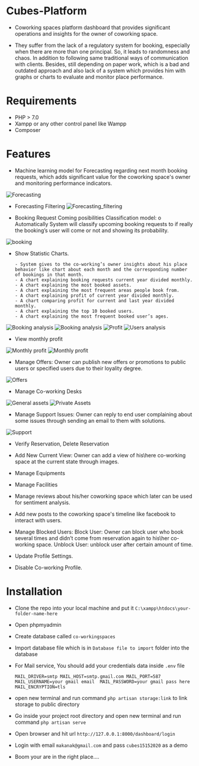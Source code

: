 # Cubes-Platform
- Coworking spaces platform dashboard that provides significant operations and insights for the owner of coworking space.

- They suffer from the lack of a regulatory system for booking, especially when there are more than one principal. So, it leads to randomness and chaos. In addition to following same traditional ways of communication with clients. Besides, still depending on paper work, which is a bad and outdated approach and also lack of a system which provides him with graphs or charts to evaluate and monitor place performance.

# Requirements
  
  - PHP > 7.0
  - Xampp or any other control panel like Wampp
  - Composer
  
# Features

  - Machine learning model for Forecasting regarding next month booking requests, which adds significant value for the coworking space's owner 
      and monitoring performance indicators.
  
  ![Forecasting](https://github.com/programmer2k18/Cubes-Platform/blob/master/public/cubes_plateform/forecasting.PNG)
  - Forecasting Filtering
  ![Forecasting_filtering](https://github.com/programmer2k18/Cubes-Platform/blob/master/public/cubes_plateform/forecasting2.PNG)
 
 
  - Booking Request Coming posibilities Classification model: o	Automatically System will classify upcoming booking requests to if really 
      the booking’s user will come or not and showing its probability.   
      
  ![booking](https://github.com/programmer2k18/Cubes-Platform/blob/master/public/cubes_plateform/upcomming.PNG)

  - Show Statistic Charts.
  
	    - System gives to the co-working’s owner insights about his place behavior like chart about each month and the corresponding number of bookings in that month.
	    - A chart explaining booking requests current year divided monthly.
	    - A chart explaining the most booked assets.
	    - A chart explaining the most frequent areas people book from.
	    - A chart explaining profit of current year divided monthly.
	    - A chart comparing profit for current and last year divided monthly.
	    - A chart explaining the top 10 booked users.
	    - A chart explaining the most frequent booked user’s ages.
        
   ![Booking analysis](https://github.com/programmer2k18/Cubes-Platform/blob/master/public/cubes_plateform/book_analytics.PNG)
   ![Booking analysis](https://github.com/programmer2k18/Cubes-Platform/blob/master/public/cubes_plateform/book_analytics2.PNG)
   ![Profit](https://github.com/programmer2k18/Cubes-Platform/blob/master/public/cubes_plateform/profit_analysis.PNG)
   ![Users analysis](https://github.com/programmer2k18/Cubes-Platform/blob/master/public/cubes_plateform/users_analytics.PNG)
 
  - View monthly profit
  
  ![Monthly profit](https://github.com/programmer2k18/Cubes-Platform/blob/master/public/cubes_plateform/profit_tracking1.PNG)
  ![Monthly profit](https://github.com/programmer2k18/Cubes-Platform/blob/master/public/cubes_plateform/profit_tracking2.PNG)
  
  - Manage Offers: Owner can publish new offers or promotions to public users or specified users due to their loyality degree.
  
  ![Offers](https://github.com/programmer2k18/Cubes-Platform/blob/master/public/cubes_plateform/offers.PNG)
  
  - Manage Co-working Desks
  
  ![General assets](https://github.com/programmer2k18/Cubes-Platform/blob/master/public/cubes_plateform/general_assets.PNG)
  ![Private Assets](https://github.com/programmer2k18/Cubes-Platform/blob/master/public/cubes_plateform/private_assets.PNG)
  
  - Manage Support Issues: Owner can reply to end user complaining about some issues through sending an email to them with solutions.
  
  ![Support](https://github.com/programmer2k18/Cubes-Platform/blob/master/public/cubes_plateform/inbox.PNG)
  
  - Verify Reservation, Delete Reservation
  - Add New Current View: Owner can add a view of his\here co-working space at the current state through images.
  - Manage Equipments
  - Manage Facilities
  - Manage reviews about his/her coworking space which later can be used for sentiment analysis.
  - Add new posts to the coworking space's timeline like facebook to interact with users.
  - Manage Blocked Users: Block User: Owner can block user who book several times and didn’t come from reservation again to his\her co-working space.
                          Unblock User: unblock user after certain amount of time.
		
  - Update Profile Settings.
  - Disable Co-working Profile.

# Installation  
  
  - Clone the repo into your local machine and put it `C:\xampp\htdocs\your-folder-name-here`
  - Open phpmyadmin
  - Create database called `co-workingspaces`
  - Import database file which is in `Database file to import` folder into the database
  - For Mail service, You should add your credentials data inside `.env` file
      
      `MAIL_DRIVER=smtp MAIL_HOST=smtp.gmail.com MAIL_PORT=587  MAIL_USERNAME=your gmail email  MAIL_PASSWORD=your gmail pass here  MAIL_ENCRYPTION=tls`
      
  - open new terminal and run command `php artisan storage:link` to link storage to public directory    
  - Go inside your project root directory and open new terminal and run command `php artisan serve`
  - Open browser and hit url `http://127.0.0.1:8000/dashboard/login`
  - Login with email `makanak@gmail.com` and pass `cubes15152020` as a demo
  - Boom your are in the right place....  
    
    
    
    
    
    
    
    

